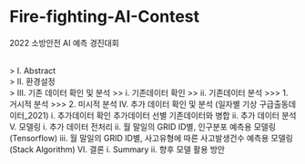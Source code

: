 # Fire-fighting-AI-Contest
2022 소방안전 AI 예측 경진대회

<br>
> I. Abstract<br>
> II. 환경설정<br>
> III. 기존 데이터 확인 및 분석
>> i. 기존데이터 확인
>> ii. 기존데이터 분석
>>> 1. 거시적 분석
>>> 2. 미시적 분석
IV. 추가 데이터 확인 및 분석 (일자별 기상 구급출동데이터_2021)
i. 추가데이터 확인
추가데이터 선별
기존데이터와 병합
ii. 추가 데이터 분석
V. 모델링
i. 추가 데이터 전처리
ii. 월 말일의 GRID ID별, 인구분포 예측용 모델링 (Tensorflow)
iii. 월 말일의 GRID ID별, 사고유형에 따른 사고발생건수 예측용 모델링 (Stack Algorithm)
VI. 결론
i. Summary
ii. 향후 모델 활용 방안
